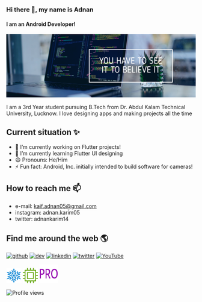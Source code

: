 ### Hi there 👋, my name is Adnan
#### I am an Android Developer!
![I am an Android Developer!](https://github.com/Karim-Adnan/Karim-Adnan/blob/master/Github%20Banner.png)

I am a 3rd Year student pursuing B.Tech from Dr. Abdul Kalam Technical University, Lucknow. I love designing apps and making projects all the time

## Current situation ✨

- 🔭 I’m currently working on Flutter projects! 
- 🌱 I’m currently learning Flutter UI designing
- 😄 Pronouns: He/Him 
- ⚡ Fun fact: Android, Inc. initially intended to build software for cameras! 

## How to reach me 📫
- e-mail: kaif.adnan05@gmail.com
- instagram: adnan.karim05
- twitter: adnankarim14

## Find me around the web 🌎

[<img src='https://cdn.jsdelivr.net/npm/simple-icons@3.0.1/icons/github.svg' alt='github' height='40'>](https://github.com/Karim-Adnan)  [<img src='https://cdn.jsdelivr.net/npm/simple-icons@3.0.1/icons/dev-dot-to.svg' alt='dev' height='40'>](https://dev.to/adnan_karim)  [<img src='https://cdn.jsdelivr.net/npm/simple-icons@3.0.1/icons/linkedin.svg' alt='linkedin' height='40'>](https://www.linkedin.com/in/adnan-karim-5ab270194//)  [<img src='https://cdn.jsdelivr.net/npm/simple-icons@3.0.1/icons/twitter.svg' alt='twitter' height='40'>](https://twitter.com/AdnanKarim14)  [<img src='https://cdn.jsdelivr.net/npm/simple-icons@3.0.1/icons/youtube.svg' alt='YouTube' height='40'>](https://www.youtube.com/channel/UC1Vpqwuary7KQb-cXqatg5g?view_as=subscriber)  

<a href='https://archiveprogram.github.com/'><img src='https://raw.githubusercontent.com/acervenky/animated-github-badges/master/assets/acbadge.gif' width='40' height='40'></a> <a href='https://docs.github.com/en/developers'><img src='https://raw.githubusercontent.com/acervenky/animated-github-badges/master/assets/devbadge.gif' width='40' height='40'></a> <a href='https://github.com/pricing'><img src='https://raw.githubusercontent.com/acervenky/animated-github-badges/master/assets/pro.gif' width='50' height='50'></a>

![Profile views](https://komarev.com/ghpvc/?username=Karim-Adnane&label=PROFILE+VIEWS&style=flat&color=green)  
